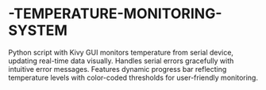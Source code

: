 # -TEMPERATURE-MONITORING-SYSTEM
Python script with Kivy GUI monitors temperature from serial device, updating real-time data visually. Handles serial errors gracefully with intuitive error messages. Features dynamic progress bar reflecting temperature levels with color-coded thresholds for user-friendly monitoring.
